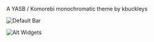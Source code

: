 A YASB / Komorebi monochromatic theme by kbuckleys

![Default Bar](https://cdn.discordapp.com/attachments/295975138887991296/1391141333678166016/1.png?ex=686ad0d4&is=68697f54&hm=6b3f571dc6b0b87689e2f09ed49f7195dbde232cb04c69544c260f4d9993a510&)


![Alt Widgets](https://cdn.discordapp.com/attachments/295975138887991296/1391141334135472198/2.png?ex=686ad0d4&is=68697f54&hm=507c3f76a03e111607acb93b72d0ba5bbdc6b17d875fb415b70b7055d4b00966&)
